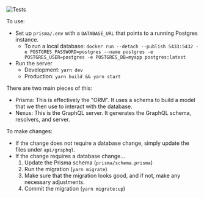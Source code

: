 ![Tests](https://github.com/AaronBuxbaum/opinion-modeling/workflows/Tests/badge.svg?branch=master)

To use:
  * Set up `prisma/.env` with a `DATABASE_URL` that points to a running Postgres instance.
    - To run a local database: `docker run --detach --publish 5433:5432 -e POSTGRES_PASSWORD=postgres --name postgres -e POSTGRES_USER=postgres -e POSTGRES_DB=myapp postgres:latest`
  * Run the server
    - Development: `yarn dev`
    - Production: `yarn build && yarn start`

There are two main pieces of this:
  * Prisma: This is effectively the "ORM". It uses a schema to build a model that we then use to interact with the database.
  * Nexus: This is the GraphQL server. It generates the GraphQL schema, resolvers, and server.

To make changes:
  * If the change does not require a database change, simply update the files under `api/graphql`.
  * If the change requires a database change...
    1. Update the Prisma schema (`prisma/schema.prisma`)
    2. Run the migration (`yarn migrate`)
    3. Make sure that the migration looks good, and if not, make any necessary adjustments.
    4. Commit the migration (`yarn migrate:up`)
